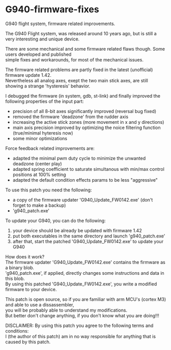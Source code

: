 # G940-firmware-fixes    
     
G940 flight system, firmware related improvements.    

The G940 Flight system, was released around 10 years ago, but is still a very interesting and unique device.    
      
There are some mechanical and some firmware related flaws though. Some users developed and published      
simple fixes and workarounds, for most of the mechanical issues.    
      
The firmware related problems are partly fixed in the latest (unofficial) firmware update 1.42.    
Nevertheless all analog axes, exept the two main stick axes, are still showing a strange 'hysteresis' behavior.    
     
I debugged the firmware (in system, gdb, st-link) and finally improved the following properties of the input part:    
- precision of all 8-bit axes significantly improved (reversal bug fixed)        
- removed the firmware 'deadzone' from the rudder axis         
- increasing the active stick zones (more movement in x and y directions)      
- main axis precision improved by optimizing the noice filtering function (true/minimal hyteresis now)    
- some minor optimizations       
       
Force feedback related improvements are:     
- adapted the minimal pwm duty cycle to minimize the unwanted deadzone (center play)     
- adapted spring coefficient to saturate simultanous with min/max control positions at 100% setting        
- adapted the default condition effects params to be less "aggressive"     
     
To use this patch you need the following:    
     
- a copy of the firmware updater 'G940_Update_FW0142.exe' (don't forget to make a backup)       
- 'g940_patch.exe'    
     
To update your G940, you can do the following:     
1. your device should be already be updated with firmware 1.42    
2. put both executables in the same directory and launch 'g940_patch.exe'    
3. after that, start the patched 'G940_Update_FW0142.exe' to update your G940    
     
How does it work?     
The firmware updater 'G940_Update_FW0142.exe' contains the firmware as a binary blob.    
'g940_patch.exe', if applied, directly changes some instructions and data in this blob.    
By using this patched 'G940_Update_FW0142.exe', you write a modified firmware to your device.    

This patch is open source, so if you are familiar with arm MCU's (cortex M3) and able to use a dissassembler,    
you will be probably able to understand my modifications.     
But better don't change anything, if you don't know what you are doing!!!    
      
DISCLAIMER:
By using this patch you agree to the following terms and conditions:      
I (the author of this patch) am in no way responsible for anything that is caused by this patch.      
    
